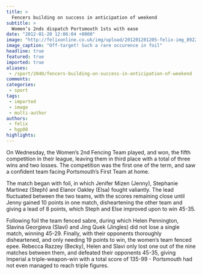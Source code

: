 ```yaml
---
title: >
  Fencers building on success in anticipation of weekend
subtitle: >
  Women’s 2nds dispatch Portsmouth 1sts with ease
date: "2012-01-20 12:06:04 +0000"
image: "http://felixonline.co.uk/img/upload/201201201205-felix-img_8922.jpg"
image_caption: "Off-target! Such a rare occurence in foil"
headline: true
featured: true
imported: true
aliases:
 - /sport/2040/fencers-building-on-success-in-anticipation-of-weekend
comments:
categories:
 - sport
tags:
 - imported
 - image
 - multi-author
authors:
 - felix
 - hgp08
highlights:
---
```


On Wednesday, the Women’s 2nd Fencing Team played, and won, the fifth competition in their league, leaving them in third place with a total of three wins and two losses. The competition was the first one of the term, and saw a confident team facing Portsmouth’s First Team at home.

The match began with foil, in which Jenifer Mizen (Jenny), Stephanie Martinez (Steph) and Elanor Oakley (Elsa) fought valiantly. The lead fluctuated between the two teams, with the scores remaining close until Jenny gained 10 points in one match, disheartening the other team and giving a lead of 8 points, which Steph and Else improved upon to win 45-35.

Following foil the team fenced sabre, during which Helen Pennington, Slavina Georgieva (Slavi) and Jing Quek (Jingles) did not lose a single match, winning 45-29. Finally, with their opponents thoroughly disheartened, and only needing 19 points to win, the women’s team fenced epee. Rebecca Razzey (Becky), Helen and Slavi only lost one out of the nine matches between them, and defeated their opponents 45-35, giving Imperial a triple-weapon-win with a total score of 135-99 - Portsmouth had not even managed to reach triple figures.
